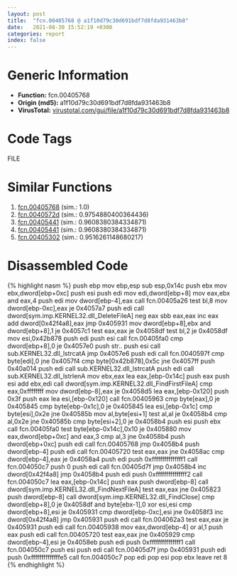 ```yaml
---
layout: post
title:  "fcn.00405768 @ a1f10d79c30d691bdf7d8fda931463b8"
date:   2021-08-30 15:52:19 +0300
categories: report
index: false
---
```


# Generic Information
- **Function:** fcn.00405768
- **Origin (md5):** a1f10d79c30d691bdf7d8fda931463b8
- **VirusTotal:** [virustotal.com/gui/file/a1f10d79c30d691bdf7d8fda931463b8][virustotal_ref]

# Code Tags
<span class="tag" id="FILE">FILE</span>


# Similar Functions

1. [fcn.00405768][similar_1_ref] (sim.: 1.0)
2. [fcn.0040572d][similar_2_ref] (sim.: 0.9754880400364436)
3. [fcn.00405441][similar_3_ref] (sim.: 0.9608380384334871)
4. [fcn.00405441][similar_4_ref] (sim.: 0.9608380384334871)
5. [fcn.00405302][similar_5_ref] (sim.: 0.9516261148680217)


# Disassembled Code

{% highlight nasm %}
push ebp
mov ebp,esp
sub esp,0x14c
push ebx
mov ebx,dword[ebp+0xc]
push esi
push edi
mov edi,dword[ebp+8]
mov eax,ebx
and eax,4
push edi
mov dword[ebp-4],eax
call fcn.00405a26
test bl,8
mov dword[ebp-0xc],eax
je 0x4057a7
push edi
call dword[sym.imp.KERNEL32.dll_DeleteFileA]
neg eax
sbb eax,eax
inc eax
add dword[0x42f4a8],eax
jmp 0x405931
mov dword[ebp+8],ebx
and dword[ebp+8],1
je 0x4057c1
test eax,eax
je 0x4058df
test bl,2
je 0x4058df
mov esi,0x42b878
push edi
push esi
call fcn.00405fa0
cmp dword[ebp+8],0
je 0x4057e0
push str..
push esi
call sub.KERNEL32.dll_lstrcatA
jmp 0x4057e6
push edi
call fcn.0040597f
cmp byte[edi],0
jne 0x4057f4
cmp byte[0x42b878],0x5c
jne 0x4057ff
push 0x40a014
push edi
call sub.KERNEL32.dll_lstrcatA
push edi
call sub.KERNEL32.dll_lstrlenA
mov ebx,eax
lea eax,[ebp-0x14c]
push eax
push esi
add ebx,edi
call dword[sym.imp.KERNEL32.dll_FindFirstFileA]
cmp eax,0xffffffff
mov dword[ebp-8],eax
je 0x4058d5
lea eax,[ebp-0x120]
push 0x3f
push eax
lea esi,[ebp-0x120]
call fcn.00405963
cmp byte[eax],0
je 0x405845
cmp byte[ebp-0x1c],0
je 0x405845
lea esi,[ebp-0x1c]
cmp byte[esi],0x2e
jne 0x40585b
mov al,byte[esi+1]
test al,al
je 0x4058b4
cmp al,0x2e
jne 0x40585b
cmp byte[esi+2],0
je 0x4058b4
push esi
push ebx
call fcn.00405fa0
test byte[ebp-0x14c],0x10
je 0x405880
mov eax,dword[ebp+0xc]
and eax,3
cmp al,3
jne 0x4058b4
push dword[ebp+0xc]
push edi
call fcn.00405768
jmp 0x4058b4
push dword[ebp-4]
push edi
call fcn.00405720
test eax,eax
jne 0x4058ac
cmp dword[ebp-4],eax
je 0x4058a4
push edi
push 0xfffffffffffffff1
call fcn.004050c7
push 0
push edi
call fcn.00405d7f
jmp 0x4058b4
inc dword[0x42f4a8]
jmp 0x4058b4
push edi
push 0xfffffffffffffff2
call fcn.004050c7
lea eax,[ebp-0x14c]
push eax
push dword[ebp-8]
call dword[sym.imp.KERNEL32.dll_FindNextFileA]
test eax,eax
jne 0x405823
push dword[ebp-8]
call dword[sym.imp.KERNEL32.dll_FindClose]
cmp dword[ebp+8],0
je 0x4058df
and byte[ebx-1],0
xor esi,esi
cmp dword[ebp+8],esi
je 0x405931
cmp dword[ebp-0xc],esi
jne 0x4058f3
inc dword[0x42f4a8]
jmp 0x405931
push edi
call fcn.004062a3
test eax,eax
je 0x405931
push edi
call fcn.00405938
mov eax,dword[ebp-4]
or al,1
push eax
push edi
call fcn.00405720
test eax,eax
jne 0x405929
cmp dword[ebp-4],esi
je 0x4058eb
push edi
push 0xfffffffffffffff1
call fcn.004050c7
push esi
push edi
call fcn.00405d7f
jmp 0x405931
push edi
push 0xffffffffffffffe5
call fcn.004050c7
pop edi
pop esi
pop ebx
leave 
ret 8
{% endhighlight %}


[similar_1_ref]: /report/fcn.00405768@510c8408eb3f0420e19240592ddc0b5b
[similar_2_ref]: /report/fcn.0040572d@84dc68a2818105dbfcb17693062b25c0
[similar_3_ref]: /report/fcn.00405441@0c82eefbb8a4714538e49f74fe0058a6
[similar_4_ref]: /report/fcn.00405441@0492b35439afd002e2ab5e2e7b48854c
[similar_5_ref]: /report/fcn.00405302@811d9bdc1c20cad3bbbdb8e3f56d54dc
[virustotal_ref]: https://www.virustotal.com/gui/file/a1f10d79c30d691bdf7d8fda931463b8